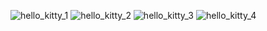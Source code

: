 ![hello_kitty_1](https://github.com/user-attachments/assets/6b6c7355-b3b5-4715-b686-84a926fedc70)
![hello_kitty_2](https://github.com/user-attachments/assets/4346eb03-9330-4365-9366-e2ff6d02f565)
![hello_kitty_3](https://github.com/user-attachments/assets/876c68ec-d2db-497c-b8c9-01935c0ace09)
![hello_kitty_4](https://github.com/user-attachments/assets/f04598a7-ccfa-4f58-b913-1de97ef90b3b)
